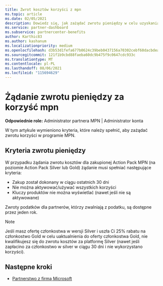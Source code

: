 ```yaml
---
title: Zwrot kosztów korzyści z mpn
ms.topic: article
ms.date: 02/05/2021
description: Dowiedz się, jak zażądać zwrotu pieniędzy w celu uzyskania korzyści z programu MPN oraz poznać kryteria niezbędne do kwalifikowania się.
ms.service: partner-dashboard
ms.subservice: partnercenter-benefits
author: Karthic83
ms.author: kashanum
ms.localizationpriority: medium
ms.openlocfilehash: d3b53d1fefa677b0624c39beb0437156a70302cebf60dacbdea862327022a497
ms.sourcegitcommit: 121f1b9cbd88faeba60dc9b475f9c0647cdc933c
ms.translationtype: MT
ms.contentlocale: pl-PL
ms.lasthandoff: 08/06/2021
ms.locfileid: "115694629"
---
```

# <a name="request-a-refund-for-an-mpn-benefit"></a>Żądanie zwrotu pieniędzy za korzyść mpn

**Odpowiednie role:** Administrator partnera MPN | Administrator konta

W tym artykule wymieniono kryteria, które należy spełnić, aby zażądać zwrotu korzyści w programie MPN.

## <a name="criteria-for-a-refund"></a>Kryteria zwrotu pieniędzy
W przypadku żądania zwrotu kosztów dla zakupionej Action Pack MPN (na poziomie Action Pack Silver lub Gold) żądanie musi spełniać następujące kryteria:

- Zakup został dokonany w ciągu ostatnich 30 dni
- Nie można aktywować/używać wszystkich korzyści
- Kluczy produktów nie można wyświetlać (nawet jeśli nie są aktywowane)

Zwroty podatków dla partnerów, którzy zwalniają z podatku, są dostępne przez jeden rok.

>[!NOTE]
>Jeśli masz ofertę członkostwa w wersji Silver i uszła Ci 25% rabatu na członkostwo Gold w celu uaktualnienia do oferty członkostwa Gold, nie kwalifikujesz się do zwrotu kosztów za platformę Silver (nawet jeśli zapłacino za członkostwo w silver w ciągu 30 dni i nie wykorzystano korzyści).

## <a name="next-steps"></a>Następne kroki

- [Partnerstwo z firmą Microsoft](mpn-overview.md)
